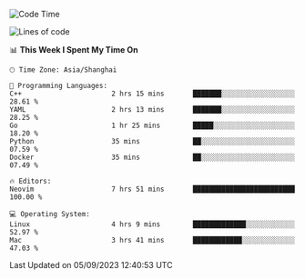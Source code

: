 <!--START_SECTION:waka-->
![Code Time](http://img.shields.io/badge/Code%20Time-1%2C551%20hrs%2054%20mins-blue)

![Lines of code](https://img.shields.io/badge/From%20Hello%20World%20I%27ve%20Written-286.3%20thousand%20lines%20of%20code-blue)

📊 **This Week I Spent My Time On** 

```text
🕑︎ Time Zone: Asia/Shanghai

💬 Programming Languages: 
C++                      2 hrs 15 mins       ███████░░░░░░░░░░░░░░░░░░   28.61 % 
YAML                     2 hrs 13 mins       ███████░░░░░░░░░░░░░░░░░░   28.25 % 
Go                       1 hr 25 mins        █████░░░░░░░░░░░░░░░░░░░░   18.20 % 
Python                   35 mins             ██░░░░░░░░░░░░░░░░░░░░░░░   07.59 % 
Docker                   35 mins             ██░░░░░░░░░░░░░░░░░░░░░░░   07.49 % 

🔥 Editors: 
Neovim                   7 hrs 51 mins       █████████████████████████   100.00 % 

💻 Operating System: 
Linux                    4 hrs 9 mins        █████████████░░░░░░░░░░░░   52.97 % 
Mac                      3 hrs 41 mins       ████████████░░░░░░░░░░░░░   47.03 % 
```


 Last Updated on 05/09/2023 12:40:53 UTC
<!--END_SECTION:waka-->
